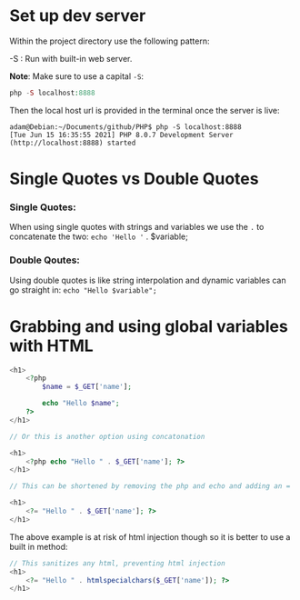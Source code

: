 # Set up dev server

Within the project directory use the following pattern:

-S <addr>:<port> Run with built-in web server.

**Note**: Make sure to use a capital `-S`:
```php
php -S localhost:8888
```
Then the local host url is provided in the terminal once the server is live:
```
adam@Debian:~/Documents/github/PHP$ php -S localhost:8888
[Tue Jun 15 16:35:55 2021] PHP 8.0.7 Development Server (http://localhost:8888) started
```

# Single Quotes vs Double Quotes

### Single Quotes:
When using single quotes with strings and variables we use the `.` to concatenate the two:
`echo 'Hello '` . $variable;

### Double Qoutes:
Using double quotes is like string interpolation and dynamic variables can go straight in:
`echo "Hello $variable";`

# Grabbing and using global variables with HTML

```php
<h1>
    <?php
        $name = $_GET['name'];

        echo "Hello $name";
    ?>
</h1>

// Or this is another option using concatonation

<h1>
    <?php echo "Hello " . $_GET['name']; ?>
</h1>

// This can be shortened by removing the php and echo and adding an =

<h1>
    <?= "Hello " . $_GET['name']; ?>
</h1>

```
The above example is at risk of html injection though so it is better to use a built in method:

```php
// This sanitizes any html, preventing html injection
<h1>
    <?= "Hello " . htmlspecialchars($_GET['name']); ?>
</h1>

```